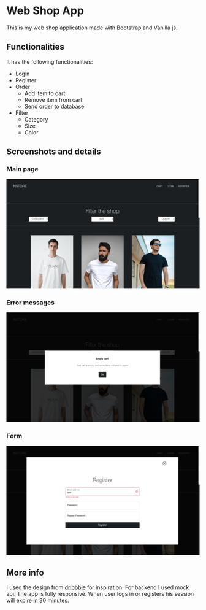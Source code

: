 # Web Shop App

This is my web shop application made with Bootstrap and Vanilla js.

## Functionalities

It has the following functionalities:

- Login
- Register
- Order
  - Add item to cart
  - Remove item from cart
  - Send order to database
- Filter
  - Category
  - Size
  - Color

## Screenshots and details

### Main page

![Main Page](shop_screenshot.png)

### Error messages

![Error Message Dialog](./error_screenshot.png)

### Form

![Register Form](./register_form.png)

## More info

I used the design from [dribbble](https://dribbble.com/shots/15163938-Fashion-E-commerce-Landing-Page "Dribbble design") for inspiration. For backend I used mock api. The app is fully responsive. When user logs in or registers his session will expire in 30 minutes.
